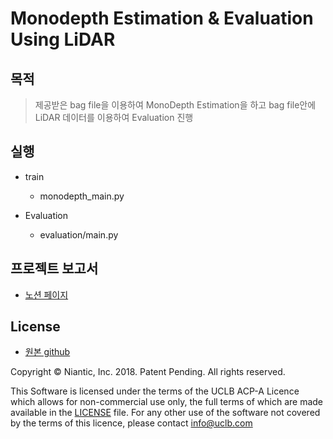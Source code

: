# Monodepth Estimation & Evaluation Using LiDAR

## 목적 
> 제공받은 bag file을 이용하여 MonoDepth Estimation을 하고 bag file안에 LiDAR 데이터를 이용하여 Evaluation 진행
>

## 실행   
* train   
    - monodepth_main.py

* Evaluation
    - evaluation/main.py   

## 프로젝트 보고서
* [노션 페이지](https://funny-biplane-427.notion.site/4-d1d751133446456597462f1af5be473d)


## License
* [원본 github](https://github.com/mrharicot/monodepth)   

Copyright © Niantic, Inc. 2018. Patent Pending.
All rights reserved.

This Software is licensed under the terms of the UCLB ACP-A Licence which allows for non-commercial use only, the full terms of which are made available in the [LICENSE](LICENSE) file. For any other use of the software not covered by the terms of this licence, please contact info@uclb.com

